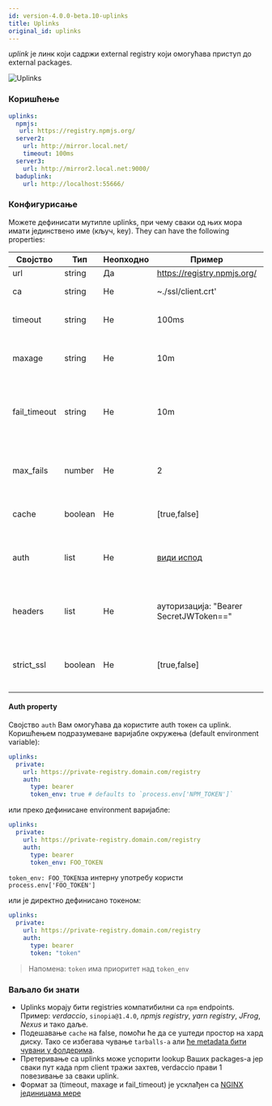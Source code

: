 ```yaml
---
id: version-4.0.0-beta.10-uplinks
title: Uplinks
original_id: uplinks
---
```


*uplink* је линк који садржи external registry који омогућава приступ до external packages.

![Uplinks](https://user-images.githubusercontent.com/558752/52976233-fb0e3980-33c8-11e9-8eea-5415e6018144.png)

### Коришћење

```yaml
uplinks:
  npmjs:
   url: https://registry.npmjs.org/
  server2:
    url: http://mirror.local.net/
    timeout: 100ms
  server3:
    url: http://mirror2.local.net:9000/
  baduplink:
    url: http://localhost:55666/
```

### Конфигурисање

Можете дефинисати мутипле uplinks, при чему сваки од њих мора имати јединствено име (кључ, key). They can have the following properties:

| Својство     | Тип     | Неопходно | Пример                                 | Подршка | Опис                                                                                                                             | Подразумевано     |
| ------------ | ------- | --------- | -------------------------------------- | ------- | -------------------------------------------------------------------------------------------------------------------------------- | ----------------- |
| url          | string  | Да        | https://registry.npmjs.org/            | all     | Url registry-а                                                                                                                   | npmjs             |
| ca           | string  | Не        | ~./ssl/client.crt'                     | all     | Пут до SSL сертификата                                                                                                           | Нема ништа задато |
| timeout      | string  | Не        | 100ms                                  | all     | подесите нови timeout за request                                                                                                 | 30s               |
| maxage       | string  | Не        | 10m                                    | all     | the time threshold to the cache is valid                                                                                         | 2m                |
| fail_timeout | string  | Не        | 10m                                    | all     | дефинише максимално време након којег захтев постаје неуспешан                                                                   | 5m                |
| max_fails    | number  | Не        | 2                                      | all     | лимитира максимални број неуспелих захтева                                                                                       | 2                 |
| cache        | boolean | Не        | [true,false]                           | >= 2.1  | кеширање свих tarballs из storage-а                                                                                              | true              |
| auth         | list    | Не        | [види испод](uplinks.md#auth-property) | >= 2.5  | додељује заглавље 'Authorization' [више информација](http://blog.npmjs.org/post/118393368555/deploying-with-npm-private-modules) | онемогућено       |
| headers      | list    | Не        | ауторизација: "Bearer SecretJWToken==" | all     | листа корисничких, прилагођених заглавља за uplink                                                                               | онемогућено       |
| strict_ssl   | boolean | Не        | [true,false]                           | > = 3.0 | If true, захтева да SSL сертификат буде валидан.                                                                                 | true              |

#### Auth property

Својство `auth` Вам омогућава да користите auth токен са uplink. Коришћењем подразумеване варијабле окружења (default environment variable):

```yaml
uplinks:
  private:
    url: https://private-registry.domain.com/registry
    auth:
      type: bearer
      token_env: true # defaults to `process.env['NPM_TOKEN']`
```

или преко дефинисане environment варијабле:

```yaml
uplinks:
  private:
    url: https://private-registry.domain.com/registry
    auth:
      type: bearer
      token_env: FOO_TOKEN
```

`token_env: FOO_TOKEN`за интерну употребу користи `process.env['FOO_TOKEN']`

или је директно дефинисано токеном:

```yaml
uplinks:
  private:
    url: https://private-registry.domain.com/registry
    auth:
      type: bearer
      token: "token"
```

> Напомена: `token` има приоритет над `token_env`

### Ваљало би знати

* Uplinks морају бити registries компатибилни са `npm` endpoints. Пример: *verdaccio*, `sinopia@1.4.0`, *npmjs registry*, *yarn registry*, *JFrog*, *Nexus* и тако даље.
* Подешавање `cache` на false, помоћи ће да се уштеди простор на хард диску. Тако се избегава чување `tarballs-а` али [ће metadata бити чувани у фолдерима](https://github.com/verdaccio/verdaccio/issues/391).
* Претеривање са uplinks може успорити lookup Ваших packages-а јер сваки пут када npm client тражи захтев, verdaccio прави 1 повезивање за сваки uplink.
* Формат за (timeout, maxage и fail_timeout) је усклађен са [NGINX јединицама мере](http://nginx.org/en/docs/syntax.html)